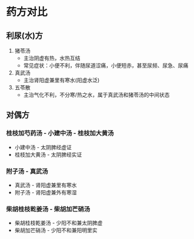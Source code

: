 # 药方对比
## 利尿(水)方
1. 猪苓汤
    * 主治阴虚有热，水热互结
    * 常见症状：小便不利，伴随尿道涩痛，小便短赤，甚至尿频、尿急、尿痛
2. 真武汤
    * 主治肾阳虚兼里有寒水(阳虚水泛)
3. 五苓散
    * 主治气化不利，不分寒/热之水，属于真武汤和猪苓汤的中间状态

## 对偶方
### 桂枝加芍药汤 - 小建中汤 - 桂枝加大黄汤
* 小建中汤 - 太阴脾经虚证
* 桂枝加大黄汤 - 太阴脾经实证

### 附子汤 - 真武汤
* 真武汤 - 肾阳虚兼里有寒水
* 附子汤 - 肾阳虚兼外有寒湿

### 柴胡桂枝乾姜汤 - 柴胡加芒硝汤
* 柴胡桂枝乾姜汤 - 少阳不和兼太阴脾虚
* 柴胡加芒硝汤 - 少阳不和兼阳明里实
